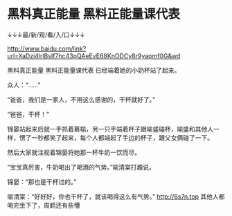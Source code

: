 # 黑料真正能量 黑料正能量课代表

↓↓↓最/新/观/看/入/口↓↓↓

http://www.baidu.com/link?url=XaDzi4lrlBsIf7hc43pQAeEvE68KnODCy8r9yapmf0G&wd

黑料真正能量 黑料正能量课代表
已经端着她的小奶杯站了起来。

众人：“……”

“爸爸，我们是一家人，不用这么感谢的，干杯就好了。”

“爸爸，干杯！”

锦晏站起来后就一手抓着慕榆，另一只手端着杯子跟喻盛碰杯，喻盛和其他人一样，愣了一秒都笑了起来，每个人都端起了手边的杯子，跟父女俩碰了一下。

然后大家就注视着锦晏将她那一杯牛奶一饮而尽。

“宝宝真厉害，牛奶喝出了喝酒的气势。”喻清棠打趣说。

锦晏：“那也是干杯过的。”

喻清棠：“好好好，你也干杯了，就该喝得这么有气势。”
http://6s7n.top
其他人都喝完坐下了，周鹤还有些懵
